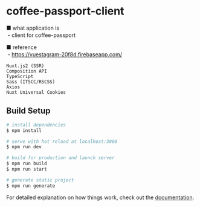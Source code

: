 # coffee-passport-client

■ what application is  
・client for coffee-passport

■ reference  
・https://vuestagram-20f8d.firebaseapp.com/

```
Nuxt.js2 (SSR)
Composition API
TypeScript
Sass (ITSCC/RSCSS)
Axios
Nuxt Universal Cookies
```

## Build Setup

```bash
# install dependencies
$ npm install

# serve with hot reload at localhost:3000
$ npm run dev

# build for production and launch server
$ npm run build
$ npm run start

# generate static project
$ npm run generate
```

For detailed explanation on how things work, check out the [documentation](https://nuxtjs.org).
